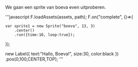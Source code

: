 We gaan een sprite van boeva even uitproberen.

'''javascript
F.loadAssets(assets, path);
F.on("complete", ()=>{
  
    var sprite1 = new Sprite("boeva", 13, 3)
        .center()
        .run({time:10, loop:true});  
});

new Label({
   text:"Hallo, Boeva!",
   size:30,
   color:black
})
   .pos(0,100,CENTER,TOP);
'''
